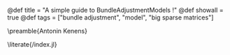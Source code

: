 @def title = "A simple guide to BundleAdjustmentModels !"
@def showall = true
@def tags = ["bundle adjustment", "model", "big sparse matrices"]

\preamble{Antonin Kenens}

\literate{/index.jl}
